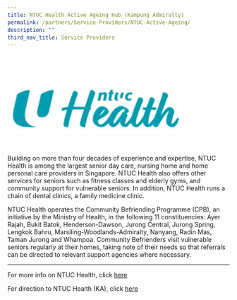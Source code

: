 ```yaml
---
title: NTUC Health Active Ageing Hub (Kampung Admiralty)
permalink: /partners/Service-Providers/NTUC-Active-Ageing/
description: ""
third_nav_title: Service Providers
---
```

  <tr>  
		<td><img src="/images/NTUC%20Health.jpg" 
						 style="width:400px;"/></td>  	
  </tr>   
-------------------------------------------

Building on more than four decades of experience and expertise, NTUC Health is among the largest senior day care, nursing home and home personal care providers in Singapore. NTUC Health also offers other services for seniors such as fitness classes and elderly gyms, and community support for vulnerable seniors. In addition, NTUC Health runs a chain of dental clinics, a family medicine clinic.

NTUC Health operates the Community Befriending Programme (CPB), an initiative by the Ministry of Health, in the following 11 constituencies: Ayer Rajah, Bukit Batok, Henderson-Dawson, Jurong Central, Jurong Spring, Lengkok Bahru, Marsiling-Woodlands-Admiralty, Nanyang, Radin Mas, Taman Jurong and Whampoa. Community Befrienders visit vulnerable seniors regularly at their homes, taking note of their needs so that referrals can be directed to relevant support agencies where necessary.

------------------------------------------------

For more info on NTUC Health, click [here](https://ntuchealth.sg/about-us/community-support)


For direction to NTUC Health (KA), click [here](https://www.google.com/maps/place/NTUC+Health+Active+Ageing+Hub+(Kampung+Admiralty)/@1.4397967,103.8006098,17z/data=!3m1!4b1!4m5!3m4!1s0x31da137564d31525:0xb718a37c37e51350!8m2!3d1.4397967!4d103.8006098)